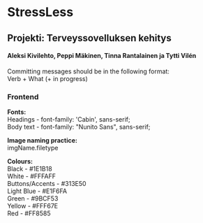 # StressLess
## Projekti: Terveyssovelluksen kehitys
#### Aleksi Kivilehto, Peppi Mäkinen, Tinna Rantalainen ja Tytti Vilén

Committing messages should be in the following format:  
Verb + What (+ in progress)

### Frontend
**Fonts:**  
Headings - font-family: 'Cabin', sans-serif;  
Body text - font-family: "Nunito Sans", sans-serif;

**Image naming practice:**  
imgName.filetype

**Colours:**  
Black - #1E1B18  
White - #FFFAFF  
Buttons/Accents - #313E50  
Light Blue - #E1F6FA  
Green - #9BCF53  
Yellow - #FFF67E  
Red - #FF8585